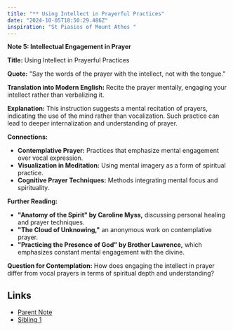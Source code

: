 ```yaml
---
title: "** Using Intellect in Prayerful Practices"
date: "2024-10-05T18:50:29.486Z"
inspiration: "St Piasios of Mount Athos "
---
```


**Note 5: Intellectual Engagement in Prayer**

**Title:** Using Intellect in Prayerful Practices

**Quote:** "Say the words of the prayer with the intellect, not with the tongue."

**Translation into Modern English:** Recite the prayer mentally, engaging your intellect rather than verbalizing it.

**Explanation:** This instruction suggests a mental recitation of prayers, indicating the use of the mind rather than vocalization. Such practice can lead to deeper internalization and understanding of prayer.

**Connections:**
- **Contemplative Prayer:** Practices that emphasize mental engagement over vocal expression.
- **Visualization in Meditation:** Using mental imagery as a form of spiritual practice.
- **Cognitive Prayer Techniques:** Methods integrating mental focus and spirituality.

**Further Reading:**
- **"Anatomy of the Spirit" by Caroline Myss,** discussing personal healing and prayer techniques.
- **"The Cloud of Unknowing,"** an anonymous work on contemplative prayer.
- **"Practicing the Presence of God" by Brother Lawrence,** which emphasizes constant mental engagement with the divine.

**Question for Contemplation:** How does engaging the intellect in prayer differ from vocal prayers in terms of spiritual depth and understanding?

## Links

- [Parent Note](/parent-note.md)
- [Sibling 1](/zettel1.md)
